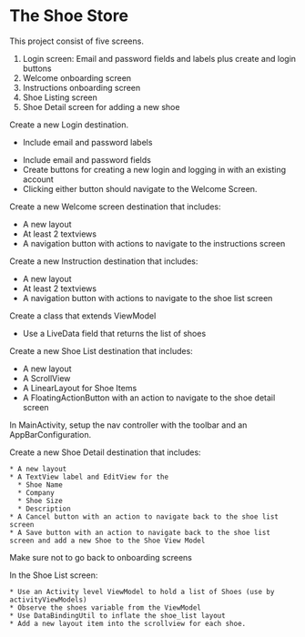 # The Shoe Store

This project  consist of five screens. 

1. Login screen: Email and password fields and labels plus create and login buttons
2. Welcome onboarding screen
3. Instructions onboarding screen
4. Shoe Listing screen
5. Shoe Detail screen for adding a new shoe




Create a new Login destination.

   * Include email and password labels 

   - Include email and password fields
   - Create buttons for creating a new login and logging in with an existing account
   - Clicking either button should navigate to the Welcome Screen.

Create a new Welcome screen destination that includes:

   * A new layout
   * At least 2 textviews
   * A navigation button with actions to navigate to the instructions screen

Create a new Instruction destination that includes:

   * A new layout
   * At least 2 textviews
   * A navigation button with actions to navigate to the shoe list screen

Create a class that extends ViewModel

   * Use a LiveData field that returns the list of shoes

Create a new Shoe List destination that includes:

   * A new layout
   * A ScrollView
   * A LinearLayout for Shoe Items
   * A FloatingActionButton with an action to navigate to the shoe detail screen

In MainActivity, setup the nav controller with the toolbar and an AppBarConfiguration.

Create a new Shoe Detail destination that includes:

    * A new layout
    * A TextView label and EditView for the
      * Shoe Name
      * Company
      * Shoe Size
      * Description
    * A Cancel button with an action to navigate back to the shoe list screen
    * A Save button with an action to navigate back to the shoe list screen and add a new Shoe to the Shoe View Model

Make sure not to go back to onboarding screens

In the Shoe List screen:

    * Use an Activity level ViewModel to hold a list of Shoes (use by activityViewModels)
    * Observe the shoes variable from the ViewModel
    * Use DataBindingUtil to inflate the shoe_list layout
    * Add a new layout item into the scrollview for each shoe.